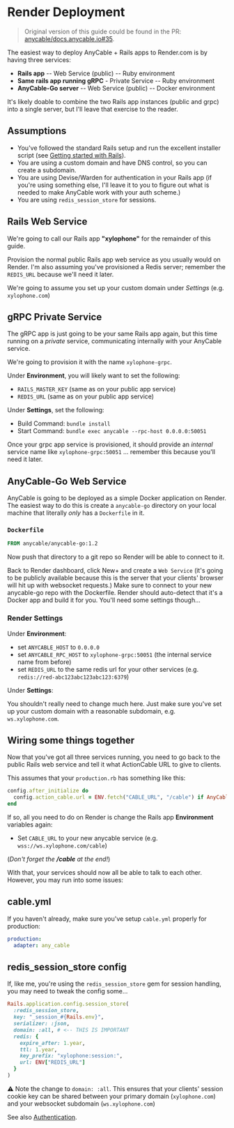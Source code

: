 # Render Deployment

> Original version of this guide could be found in the PR: [anycable/docs.anycable.io#35](https://github.com/anycable/docs.anycable.io/pull/35).

The easiest way to deploy AnyCable + Rails apps to Render.com is by having three services:

* **Rails app** -- Web Service (public) -- Ruby environment
* **Same rails app running gRPC** - Private Service -- Ruby environment
* **AnyCable-Go server** -- Web Service (public) -- Docker environment

It's likely doable to combine the two Rails app instances (public and grpc) into a single server, but I'll leave that exercise to the reader.

## Assumptions

* You've followed the standard Rails setup and run the excellent installer script (see [Getting started with Rails](../rails/getting_started.md)).
* You are using a custom domain and have DNS control, so you can create a subdomain.
* You are using Devise/Warden for authentication in your Rails app (if you're using something else, I'll leave it to you to figure out what is needed to make AnyCable work with your auth scheme.)
* You are using `redis_session_store` for sessions.

## Rails Web Service

We're going to call our Rails app **"xylophone"** for the remainder of this guide.

Provision the normal public Rails app web service as you usually would on Render. I'm also assuming you've provisioned a Redis server; remember the `REDIS_URL` because we'll need it later.

We're going to assume you set up your custom domain under _Settings_ (e.g. `xylophone.com`)

## gRPC Private Service

The gRPC app is just going to be your same Rails app again, but this time running on a _private_ service, communicating internally with your AnyCable service.

We're going to provision it with the name `xylophone-grpc`.

Under **Environment**, you will likely want to set the following:

* `RAILS_MASTER_KEY` (same as on your public app service)
* `REDIS_URL` (same as on your public app service)

Under **Settings**, set the following:

* Build Command: `bundle install`
* Start Command: `bundle exec anycable --rpc-host 0.0.0.0:50051`

Once your grpc app service is provisioned, it should provide an _internal_ service name like `xylophone-grpc:50051` ... remember this because you'll need it later.

## AnyCable-Go Web Service

AnyCable is going to be deployed as a simple Docker application on Render. The easiest way to do this is create a `anycable-go` directory on your local machine that literally _only_ has a `Dockerfile` in it.

### `Dockerfile`

```dockerfile
FROM anycable/anycable-go:1.2
```

Now push that directory to a git repo so Render will be able to connect to it.

Back to Render dashboard, click New+ and create a `Web Service` (it's going to be publicly available because this is the server that your clients' browser will hit up with websocket requests.) Make sure to connect to your new anycable-go repo with the Dockerfile. Render should auto-detect that it's a Docker app and build it for you. You'll need some settings though...

### Render Settings

Under **Environment**:

* set `ANYCABLE_HOST` to `0.0.0.0`
* set `ANYCABLE_RPC_HOST` to `xylophone-grpc:50051` (the internal service name from before)
* set `REDIS_URL` to the same redis url for your other services (e.g. `redis://red-abc123abc123abc123:6379`)

Under **Settings**:

You shouldn't really need to change much here. Just make sure you've set up your custom domain with a reasonable subdomain, e.g. `ws.xylophone.com`.

## Wiring some things together

Now that you've got all three services running, you need to go back to the public Rails web service and tell it what ActionCable URL to give to clients.

This assumes that your `production.rb` has something like this:

```ruby
config.after_initialize do
  config.action_cable.url = ENV.fetch("CABLE_URL", "/cable") if AnyCable::Rails.enabled?
end
```

If so, all you need to do on Render is change the Rails app **Environment** variables again:

* Set `CABLE_URL` to your new anycable service (e.g. `wss://ws.xylophone.com/cable`)

(_Don't forget the **/cable** at the end!_)

With that, your services should now all be able to talk to each other. However, you may run into some issues:

## cable.yml

If you haven't already, make sure you've setup `cable.yml` properly for production:

```yml
production:
  adapter: any_cable
```

## redis_session_store config

If, like me, you're using the `redis_session_store` gem for session handling, you may need to tweak the config some...

```ruby
Rails.application.config.session_store(
  :redis_session_store,
  key: "_session_#{Rails.env}",
  serializer: :json,
  domain: :all, # <-- THIS IS IMPORTANT
  redis: {
    expire_after: 1.year,
    ttl: 1.year,
    key_prefix: "xylophone:session:",
    url: ENV["REDIS_URL"]
  }
)
```

⚠️ Note the change to `domain: :all`. This ensures that your clients' session cookie key can be shared between your primary domain (`xylophone.com`) and your websocket subdomain (`ws.xylophone.com`)

See also [Authentication](../rails/authentication.md).
